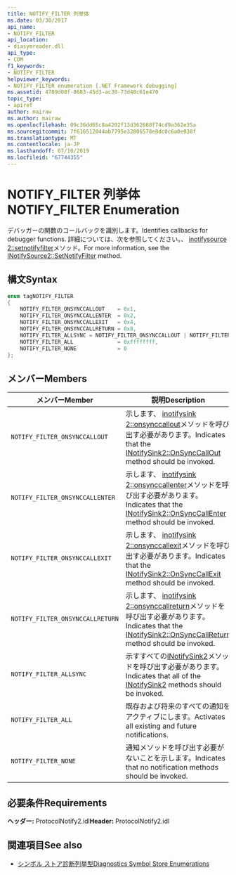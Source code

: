 ```yaml
---
title: NOTIFY_FILTER 列挙体
ms.date: 03/30/2017
api_name:
- NOTIFY_FILTER
api_location:
- diasymreader.dll
api_type:
- COM
f1_keywords:
- NOTIFY_FILTER
helpviewer_keywords:
- NOTIFY_FILTER enumeration [.NET Framework debugging]
ms.assetid: 4789d08f-8683-45d3-ac30-73d48c61e470
topic_type:
- apiref
author: mairaw
ms.author: mairaw
ms.openlocfilehash: 09c36dd65c8a4202f13d362668f74cd9a362e35a
ms.sourcegitcommit: 7f616512044ab7795e32806578e8dc0c6a0e038f
ms.translationtype: MT
ms.contentlocale: ja-JP
ms.lasthandoff: 07/10/2019
ms.locfileid: "67744355"
---
```

# <a name="notifyfilter-enumeration"></a><span data-ttu-id="01718-102">NOTIFY_FILTER 列挙体</span><span class="sxs-lookup"><span data-stu-id="01718-102">NOTIFY_FILTER Enumeration</span></span>
<span data-ttu-id="01718-103">デバッガーの関数のコールバックを識別します。</span><span class="sxs-lookup"><span data-stu-id="01718-103">Identifies callbacks for debugger functions.</span></span> <span data-ttu-id="01718-104">詳細については、次を参照してください。、 [inotifysource 2::setnotifyfilter](../../../../docs/framework/unmanaged-api/diagnostics/inotifysource2-setnotifyfilter-method.md)メソッド。</span><span class="sxs-lookup"><span data-stu-id="01718-104">For more information, see the [INotifySource2::SetNotifyFilter](../../../../docs/framework/unmanaged-api/diagnostics/inotifysource2-setnotifyfilter-method.md) method.</span></span>  
  
## <a name="syntax"></a><span data-ttu-id="01718-105">構文</span><span class="sxs-lookup"><span data-stu-id="01718-105">Syntax</span></span>  
  
```cpp  
enum tagNOTIFY_FILTER  
{  
    NOTIFY_FILTER_ONSYNCCALLOUT    = 0x1,  
    NOTIFY_FILTER_ONSYNCCALLENTER  = 0x2,  
    NOTIFY_FILTER_ONSYNCCALLEXIT   = 0x4,  
    NOTIFY_FILTER_ONSYNCCALLRETURN = 0x8,  
    NOTIFY_FILTER_ALLSYNC = NOTIFY_FILTER_ONSYNCCALLOUT | NOTIFY_FILTER_ONSYNCCALLENTER | NOTIFY_FILTER_ONSYNCCALLEXIT | NOTIFY_FILTER_ONSYNCCALLRETURN,  
    NOTIFY_FILTER_ALL              = 0xffffffff,  
    NOTIFY_FILTER_NONE             = 0  
};  
```  
  
## <a name="members"></a><span data-ttu-id="01718-106">メンバー</span><span class="sxs-lookup"><span data-stu-id="01718-106">Members</span></span>  
  
|<span data-ttu-id="01718-107">メンバー</span><span class="sxs-lookup"><span data-stu-id="01718-107">Member</span></span>|<span data-ttu-id="01718-108">説明</span><span class="sxs-lookup"><span data-stu-id="01718-108">Description</span></span>|  
|------------|-----------------|  
|`NOTIFY_FILTER_ONSYNCCALLOUT`|<span data-ttu-id="01718-109">示します、 [inotifysink 2::onsynccallout](../../../../docs/framework/unmanaged-api/diagnostics/inotifysink2-onsynccallout-method.md)メソッドを呼び出す必要があります。</span><span class="sxs-lookup"><span data-stu-id="01718-109">Indicates that the [INotifySink2::OnSyncCallOut](../../../../docs/framework/unmanaged-api/diagnostics/inotifysink2-onsynccallout-method.md) method should be invoked.</span></span>|  
|`NOTIFY_FILTER_ONSYNCCALLENTER`|<span data-ttu-id="01718-110">示します、 [inotifysink 2::onsynccallenter](../../../../docs/framework/unmanaged-api/diagnostics/inotifysink2-onsynccallenter-method.md)メソッドを呼び出す必要があります。</span><span class="sxs-lookup"><span data-stu-id="01718-110">Indicates that the [INotifySink2::OnSyncCallEnter](../../../../docs/framework/unmanaged-api/diagnostics/inotifysink2-onsynccallenter-method.md) method should be invoked.</span></span>|  
|`NOTIFY_FILTER_ONSYNCCALLEXIT`|<span data-ttu-id="01718-111">示します、 [inotifysink 2::onsynccallexit](../../../../docs/framework/unmanaged-api/diagnostics/inotifysink2-onsynccallexit-method.md)メソッドを呼び出す必要があります。</span><span class="sxs-lookup"><span data-stu-id="01718-111">Indicates that the [INotifySink2::OnSyncCallExit](../../../../docs/framework/unmanaged-api/diagnostics/inotifysink2-onsynccallexit-method.md) method should be invoked.</span></span>|  
|`NOTIFY_FILTER_ONSYNCCALLRETURN`|<span data-ttu-id="01718-112">示します、 [inotifysink 2::onsynccallreturn](../../../../docs/framework/unmanaged-api/diagnostics/inotifysink2-onsynccallreturn-method.md)メソッドを呼び出す必要があります。</span><span class="sxs-lookup"><span data-stu-id="01718-112">Indicates that the [INotifySink2::OnSyncCallReturn](../../../../docs/framework/unmanaged-api/diagnostics/inotifysink2-onsynccallreturn-method.md) method should be invoked.</span></span>|  
|`NOTIFY_FILTER_ALLSYNC`|<span data-ttu-id="01718-113">示すすべての[INotifySink2](../../../../docs/framework/unmanaged-api/diagnostics/inotifysink2-interface.md)メソッドを呼び出す必要があります。</span><span class="sxs-lookup"><span data-stu-id="01718-113">Indicates that all of the [INotifySink2](../../../../docs/framework/unmanaged-api/diagnostics/inotifysink2-interface.md) methods should be invoked.</span></span>|  
|`NOTIFY_FILTER_ALL`|<span data-ttu-id="01718-114">既存および将来のすべての通知をアクティブにします。</span><span class="sxs-lookup"><span data-stu-id="01718-114">Activates all existing and future notifications.</span></span>|  
|`NOTIFY_FILTER_NONE`|<span data-ttu-id="01718-115">通知メソッドを呼び出す必要がないことを示します。</span><span class="sxs-lookup"><span data-stu-id="01718-115">Indicates that no notification methods should be invoked.</span></span>|  
  
## <a name="requirements"></a><span data-ttu-id="01718-116">必要条件</span><span class="sxs-lookup"><span data-stu-id="01718-116">Requirements</span></span>  
 <span data-ttu-id="01718-117">**ヘッダー:** ProtocolNotify2.idl</span><span class="sxs-lookup"><span data-stu-id="01718-117">**Header:** ProtocolNotify2.idl</span></span>  
  
## <a name="see-also"></a><span data-ttu-id="01718-118">関連項目</span><span class="sxs-lookup"><span data-stu-id="01718-118">See also</span></span>

- [<span data-ttu-id="01718-119">シンボル ストア診断列挙型</span><span class="sxs-lookup"><span data-stu-id="01718-119">Diagnostics Symbol Store Enumerations</span></span>](../../../../docs/framework/unmanaged-api/diagnostics/diagnostics-symbol-store-enumerations.md)
